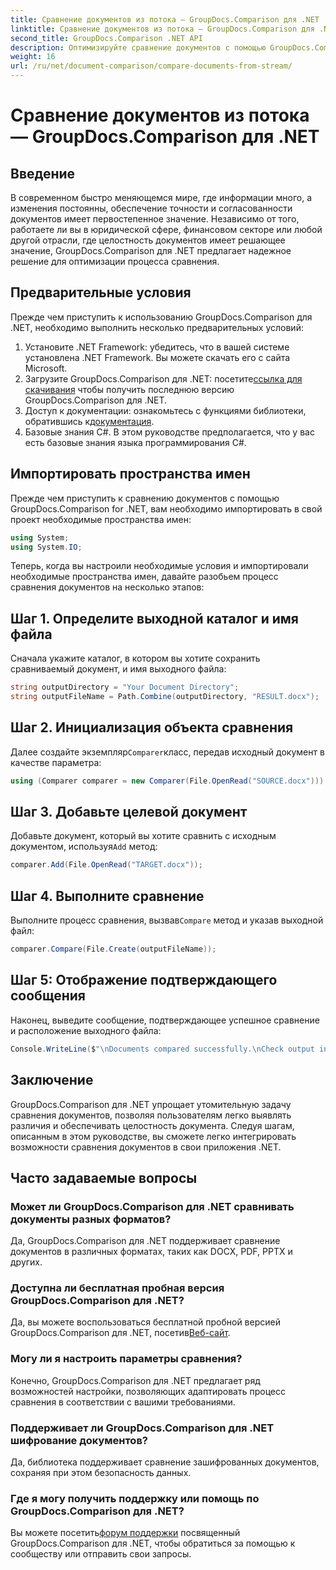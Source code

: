 ```yaml
---
title: Сравнение документов из потока — GroupDocs.Comparison для .NET
linktitle: Сравнение документов из потока — GroupDocs.Comparison для .NET
second_title: GroupDocs.Comparison .NET API
description: Оптимизируйте сравнение документов с помощью GroupDocs.Comparison для .NET. Легко сравнивайте документы и обеспечивайте точность в разных файлах.
weight: 16
url: /ru/net/document-comparison/compare-documents-from-stream/
---
```


# Сравнение документов из потока — GroupDocs.Comparison для .NET

## Введение
В современном быстро меняющемся мире, где информации много, а изменения постоянны, обеспечение точности и согласованности документов имеет первостепенное значение. Независимо от того, работаете ли вы в юридической сфере, финансовом секторе или любой другой отрасли, где целостность документов имеет решающее значение, GroupDocs.Comparison для .NET предлагает надежное решение для оптимизации процесса сравнения.
## Предварительные условия
Прежде чем приступить к использованию GroupDocs.Comparison для .NET, необходимо выполнить несколько предварительных условий:
1. Установите .NET Framework: убедитесь, что в вашей системе установлена .NET Framework. Вы можете скачать его с сайта Microsoft.
2.  Загрузите GroupDocs.Comparison для .NET: посетите[ссылка для скачивания](https://releases.groupdocs.com/comparison/net/) чтобы получить последнюю версию GroupDocs.Comparison для .NET.
3.  Доступ к документации: ознакомьтесь с функциями библиотеки, обратившись к[документация](https://tutorials.groupdocs.com/comparison/net/).
4. Базовые знания C#. В этом руководстве предполагается, что у вас есть базовые знания языка программирования C#.

## Импортировать пространства имен
Прежде чем приступить к сравнению документов с помощью GroupDocs.Comparison for .NET, вам необходимо импортировать в свой проект необходимые пространства имен:
```csharp
using System;
using System.IO;
```
Теперь, когда вы настроили необходимые условия и импортировали необходимые пространства имен, давайте разобьем процесс сравнения документов на несколько этапов:
## Шаг 1. Определите выходной каталог и имя файла
Сначала укажите каталог, в котором вы хотите сохранить сравниваемый документ, и имя выходного файла:
```csharp
string outputDirectory = "Your Document Directory";
string outputFileName = Path.Combine(outputDirectory, "RESULT.docx");
```
## Шаг 2. Инициализация объекта сравнения
 Далее создайте экземпляр`Comparer`класс, передав исходный документ в качестве параметра:
```csharp
using (Comparer comparer = new Comparer(File.OpenRead("SOURCE.docx")))
```
## Шаг 3. Добавьте целевой документ
 Добавьте документ, который вы хотите сравнить с исходным документом, используя`Add` метод:
```csharp
comparer.Add(File.OpenRead("TARGET.docx"));
```
## Шаг 4. Выполните сравнение
 Выполните процесс сравнения, вызвав`Compare` метод и указав выходной файл:
```csharp
comparer.Compare(File.Create(outputFileName));
```
## Шаг 5: Отображение подтверждающего сообщения
Наконец, выведите сообщение, подтверждающее успешное сравнение и расположение выходного файла:
```csharp
Console.WriteLine($"\nDocuments compared successfully.\nCheck output in {outputDirectory}.");
```

## Заключение
GroupDocs.Comparison для .NET упрощает утомительную задачу сравнения документов, позволяя пользователям легко выявлять различия и обеспечивать целостность документа. Следуя шагам, описанным в этом руководстве, вы сможете легко интегрировать возможности сравнения документов в свои приложения .NET.
## Часто задаваемые вопросы
### Может ли GroupDocs.Comparison для .NET сравнивать документы разных форматов?
Да, GroupDocs.Comparison для .NET поддерживает сравнение документов в различных форматах, таких как DOCX, PDF, PPTX и других.
### Доступна ли бесплатная пробная версия GroupDocs.Comparison для .NET?
 Да, вы можете воспользоваться бесплатной пробной версией GroupDocs.Comparison для .NET, посетив[Веб-сайт](https://releases.groupdocs.com/).
### Могу ли я настроить параметры сравнения?
Конечно, GroupDocs.Comparison для .NET предлагает ряд возможностей настройки, позволяющих адаптировать процесс сравнения в соответствии с вашими требованиями.
### Поддерживает ли GroupDocs.Comparison для .NET шифрование документов?
Да, библиотека поддерживает сравнение зашифрованных документов, сохраняя при этом безопасность данных.
### Где я могу получить поддержку или помощь по GroupDocs.Comparison для .NET?
 Вы можете посетить[форум поддержки](https://forum.groupdocs.com/c/comparison/12) посвященный GroupDocs.Comparison для .NET, чтобы обратиться за помощью к сообществу или отправить свои запросы.